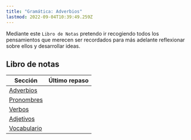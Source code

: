 ```yaml
---
title: "Gramática: Adverbios"
lastmod: 2022-09-04T10:39:49.259Z
---
```


Mediante este `Libro de Notas` pretendo ir recogiendo todos los pensamientos que merecen ser recordados para más adelante reflexionar sobre ellos y desarrollar ideas. 


## Libro de notas

| Sección                     | Último repaso |
| --------------------------- | ------------- |
| [Adverbios](adverbios/)     |               |
| [Pronombres](pronombres/)   |               |
| [Verbos](verbos/)           |               |
| [Adjetivos](adjetivos/)     |               |
| [Vocabulario](vocabulario/) |               |

